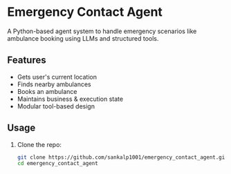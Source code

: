 # Emergency Contact Agent

A Python-based agent system to handle emergency scenarios like ambulance booking using LLMs and structured tools.

## Features

- Gets user's current location
- Finds nearby ambulances
- Books an ambulance
- Maintains business & execution state
- Modular tool-based design

## Usage

1. Clone the repo:

   ```bash
   git clone https://github.com/sankalp1001/emergency_contact_agent.git
   cd emergency_contact_agent
